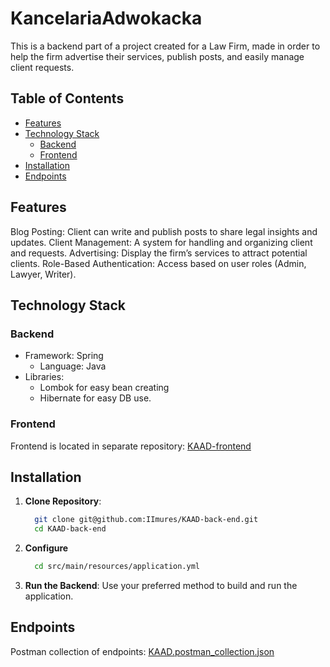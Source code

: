 # KancelariaAdwokacka

This is a backend part of a project created for a Law Firm, made in order to help the firm advertise their services, publish posts, and easily manage client requests.

## Table of Contents

- [Features](#features)
- [Technology Stack](#technology-stack)
  - [Backend](#backend)
  - [Frontend](#frontend)
- [Installation](#installation)
- [Endpoints](#endpoints)

## Features

Blog Posting: Client can write and publish posts to share legal insights and updates.
Client Management: A system for handling and organizing client and requests.
Advertising: Display the firm’s services to attract potential clients.
Role-Based Authentication: Access based on user roles (Admin, Lawyer, Writer).

## Technology Stack
### Backend
- Framework: Spring
  - Language: Java
- Libraries:
  - Lombok for easy bean creating
  - Hibernate for easy DB use.
### Frontend 
  Frontend is located in separate repository: [KAAD-frontend](https://github.com/IImures/KAAD-back-end](https://github.com/IImures/KAAD-front-end))

## Installation
  1. **Clone Repository**:
     ```sh
       git clone git@github.com:IImures/KAAD-back-end.git
       cd KAAD-back-end
     ```
  2. **Configure**
      ```sh
        cd src/main/resources/application.yml
      ```
  3. **Run the Backend**:
      Use your preferred method to build and run the application.
   
## Endpoints
Postman collection of endpoints: [KAAD.postman_collection.json](https://github.com/user-attachments/files/17269898/KAAD.postman_collection.json)

